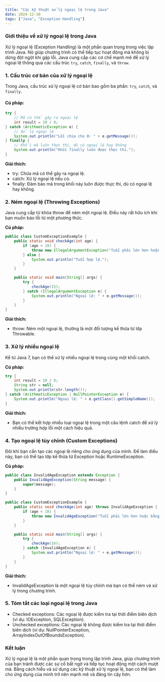 ```yaml
---
title: "Các kỹ thuật xử lý ngoại lệ trong Java"
date: 2024-12-30
tags: ["Java", "Exception Handling"]
---
```


### Giới thiệu về xử lý ngoại lệ trong Java
Xử lý ngoại lệ (Exception Handling) là một phần quan trọng trong việc lập trình Java. Nó giúp chương trình có thể tiếp tục hoạt động mà không bị dừng đột ngột khi gặp lỗi. Java cung cấp các cơ chế mạnh mẽ để xử lý ngoại lệ thông qua các cấu trúc `try`, `catch`, `finally`, và `throw`.

### 1. Cấu trúc cơ bản của xử lý ngoại lệ

Trong Java, cấu trúc xử lý ngoại lệ cơ bản bao gồm ba phần: `try`, `catch`, và `finally`.

#### Cú pháp:

```java
try {
    // Mã có thể gây ra ngoại lệ
    int result = 10 / 0;
} catch (ArithmeticException e) {
    // Xử lý ngoại lệ
    System.out.println("Lỗi chia cho 0: " + e.getMessage());
} finally {
    // Khối mã luôn thực thi, dù có ngoại lệ hay không
    System.out.println("Khối finally luôn được thực thi.");
}
```
**Giải thích:**
- try: Chứa mã có thể gây ra ngoại lệ.
- catch: Xử lý ngoại lệ nếu có.
- finally: Đảm bảo mã trong khối này luôn được thực thi, dù có ngoại lệ hay không.
### 2. Ném ngoại lệ (Throwing Exceptions)
Java cung cấp từ khóa throw để ném một ngoại lệ. Điều này rất hữu ích khi bạn muốn báo lỗi từ một phương thức.

**Cú pháp:**
```java
public class CustomExceptionExample {
    public static void checkAge(int age) {
        if (age < 18) {
            throw new IllegalArgumentException("Tuổi phải lớn hơn hoặc bằng 18.");
        } else {
            System.out.println("Tuổi hợp lệ.");
        }
    }

    public static void main(String[] args) {
        try {
            checkAge(15);
        } catch (IllegalArgumentException e) {
            System.out.println("Ngoại lệ: " + e.getMessage());
        }
    }
}
```
**Giải thích:**
- throw: Ném một ngoại lệ, thường là một đối tượng kế thừa từ lớp Throwable.
### 3. Xử lý nhiều ngoại lệ
Kể từ Java 7, bạn có thể xử lý nhiều ngoại lệ trong cùng một khối catch.

**Cú pháp:**
```java
try {
    int result = 10 / 0;
    String str = null;
    System.out.println(str.length());
} catch (ArithmeticException | NullPointerException e) {
    System.out.println("Ngoại lệ: " + e.getClass().getSimpleName());
}
```
**Giải thích:**
- Bạn có thể kết hợp nhiều loại ngoại lệ trong một câu lệnh catch để xử lý nhiều trường hợp lỗi một cách hiệu quả.
### 4. Tạo ngoại lệ tùy chỉnh (Custom Exceptions)
Đôi khi bạn cần tạo các ngoại lệ riêng cho ứng dụng của mình. Để làm điều này, bạn có thể tạo lớp kế thừa từ Exception hoặc RuntimeException.

**Cú pháp:**
```java
public class InvalidAgeException extends Exception {
    public InvalidAgeException(String message) {
        super(message);
    }
}

public class CustomExceptionExample {
    public static void checkAge(int age) throws InvalidAgeException {
        if (age < 18) {
            throw new InvalidAgeException("Tuổi phải lớn hơn hoặc bằng 18.");
        }
    }

    public static void main(String[] args) {
        try {
            checkAge(16);
        } catch (InvalidAgeException e) {
            System.out.println("Ngoại lệ: " + e.getMessage());
        }
    }
}
```
**Giải thích:**
- InvalidAgeException là một ngoại lệ tùy chỉnh mà bạn có thể ném và xử lý trong chương trình.
### 5. Tóm tắt các loại ngoại lệ trong Java
- Checked exceptions: Các ngoại lệ được kiểm tra tại thời điểm biên dịch (ví dụ: IOException, SQLException).
- Unchecked exceptions: Các ngoại lệ không được kiểm tra tại thời điểm biên dịch (ví dụ: NullPointerException, ArrayIndexOutOfBoundsException).

### Kết luận
Xử lý ngoại lệ là một phần quan trọng trong lập trình Java, giúp chương trình của bạn tránh được các sự cố bất ngờ và tiếp tục hoạt động một cách mượt mà. Bằng cách hiểu và sử dụng các kỹ thuật xử lý ngoại lệ, bạn có thể làm cho ứng dụng của mình trở nên mạnh mẽ và đáng tin cậy hơn.
